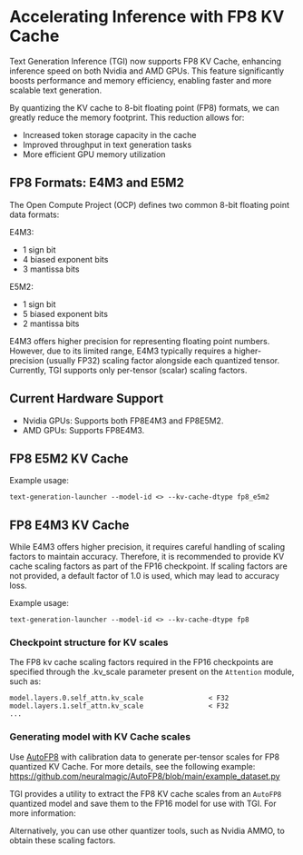 # Accelerating Inference with FP8 KV Cache

Text Generation Inference (TGI) now supports FP8 KV Cache, enhancing inference speed on both Nvidia and AMD GPUs. This feature significantly boosts performance and memory efficiency, enabling faster and more scalable text generation.

By quantizing the KV cache to 8-bit floating point (FP8) formats, we can greatly reduce the memory footprint. This reduction allows for:
* Increased token storage capacity in the cache
* Improved throughput in text generation tasks
* More efficient GPU memory utilization

## FP8 Formats: E4M3 and E5M2
The Open Compute Project (OCP) defines two common 8-bit floating point data formats:

E4M3:

* 1 sign bit
* 4 biased exponent bits
* 3 mantissa bits

E5M2:

* 1 sign bit
* 5 biased exponent bits
* 2 mantissa bits

E4M3 offers higher precision for representing floating point numbers. However, due to its limited range, E4M3 typically requires a higher-precision (usually FP32) scaling factor alongside each quantized tensor. Currently, TGI supports only per-tensor (scalar) scaling factors.

## Current Hardware Support

* Nvidia GPUs:  Supports both FP8E4M3 and FP8E5M2.
* AMD GPUs: Supports FP8E4M3.

## FP8 E5M2 KV Cache
Example usage:
```
text-generation-launcher --model-id <> --kv-cache-dtype fp8_e5m2
```

## FP8 E4M3 KV Cache
While E4M3 offers higher precision, it requires careful handling of scaling factors to maintain accuracy. Therefore, it is recommended to provide KV cache scaling factors as part of the FP16 checkpoint. If scaling factors are not provided, a default factor of 1.0 is used, which may lead to accuracy loss.

Example usage:
```
text-generation-launcher --model-id <> --kv-cache-dtype fp8
```

### Checkpoint structure for KV scales
The FP8 kv cache scaling factors required in the FP16 checkpoints are specified through the .kv_scale parameter present on the `Attention` module, such as:

```
model.layers.0.self_attn.kv_scale                < F32
model.layers.1.self_attn.kv_scale                < F32
...
```

### Generating model with KV Cache scales

Use [AutoFP8](https://github.com/neuralmagic/AutoFP8) with calibration data to generate per-tensor scales for FP8 quantized KV Cache. For more details, see the following example: https://github.com/neuralmagic/AutoFP8/blob/main/example_dataset.py

TGI provides a utility to extract the FP8 KV cache scales from an `AutoFP8` quantized model and save them to the FP16 model for use with TGI. For more information: <path to script>

Alternatively, you can use other quantizer tools, such as Nvidia AMMO, to obtain these scaling factors.